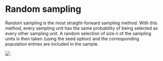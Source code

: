 Random sampling
==========================

Random sampling is the most straight-forward sampling method. With this method, every sampling unit has the same probability of being selected as every other sampling unit. A random selection of size <i>n</i> of the sampling units is then taken (using the seed option) and the corresponding population entries are included in the sample.

<img src="analyses/img/randomSampling.png"/>
